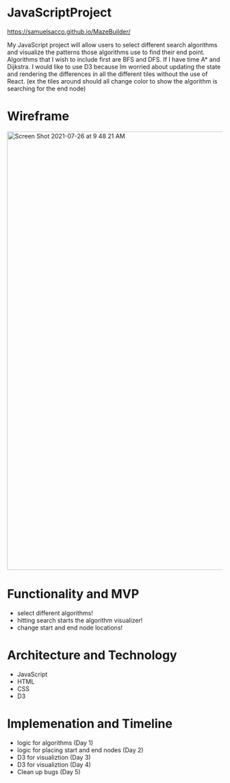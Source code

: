 # JavaScriptProject
https://samuelsacco.github.io/MazeBuilder/

My JavaScript project will allow users to select different search algorithms and visualize the patterns those algorithms use to find their end point. 
Algorithms that I wish to include first are BFS and DFS. If I have time A* and Dijkstra. I would like to use D3 because Im worried about updating the state and rendering the differences in all the different tiles without the use of React. (ex the tiles around should all change color to show the algorithm is searching for the end node)


# Wireframe
<img width="1024" alt="Screen Shot 2021-07-26 at 9 48 21 AM" src="https://user-images.githubusercontent.com/76980320/127000984-8f6bad5d-65b9-4f32-8b74-44e582e984d4.png">


# Functionality and MVP
* select different algorithms! 
* hitting search starts the algorithm visualizer!
* change start and end node locations!

# Architecture and Technology
* JavaScript
* HTML
* CSS
* D3

# Implemenation and Timeline
* logic for algorithms (Day 1)
* logic for placing start and end nodes (Day 2)
* D3 for visualiztion (Day 3)
* D3 for visualiztion (Day 4)
* Clean up bugs (Day 5)
